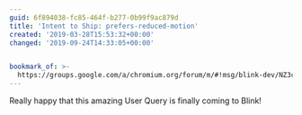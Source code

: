 ```yaml
---
guid: 6f894038-fc85-464f-b277-0b99f9ac879d
title: 'Intent to Ship: prefers-reduced-motion'
created: '2019-03-28T15:53:32+00:00'
changed: '2019-09-24T14:33:05+00:00'


bookmark_of: >-
  https://groups.google.com/a/chromium.org/forum/m/#!msg/blink-dev/NZ3c9d4ivA8/BIHFbOj6DAAJ
---
```


Really happy that this amazing User Query is finally coming to Blink!
